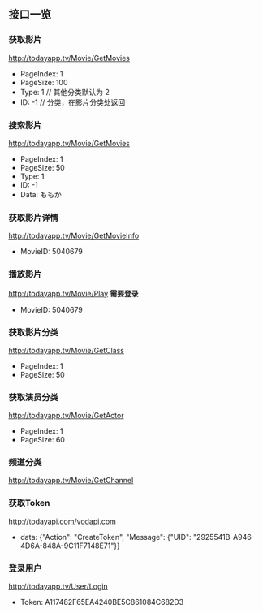 ## 接口一览

### 获取影片
http://todayapp.tv/Movie/GetMovies
- PageIndex: 1
- PageSize: 100
- Type: 1   // 其他分类默认为 2
- ID: -1    // 分类，在影片分类处返回

### 搜索影片
http://todayapp.tv/Movie/GetMovies
- PageIndex: 1
- PageSize: 50
- Type: 1
- ID: -1
- Data: ももか

### 获取影片详情
http://todayapp.tv/Movie/GetMovieInfo
- MovieID: 5040679

### 播放影片
http://todayapp.tv/Movie/Play **需要登录**
- MovieID: 5040679

### 获取影片分类
http://todayapp.tv/Movie/GetClass
- PageIndex: 1
- PageSize: 50


### 获取演员分类
http://todayapp.tv/Movie/GetActor
- PageIndex: 1
- PageSize: 60

### 频道分类
http://todayapp.tv/Movie/GetChannel

### 获取Token
http://todayapi.com/vodapi.com
- data: {"Action": "CreateToken", "Message": {"UID": "2925541B-A946-4D6A-848A-9C11F7148E71"}}

### 登录用户
http://todayapp.tv/User/Login
- Token: A117482F65EA4240BE5C861084C682D3

